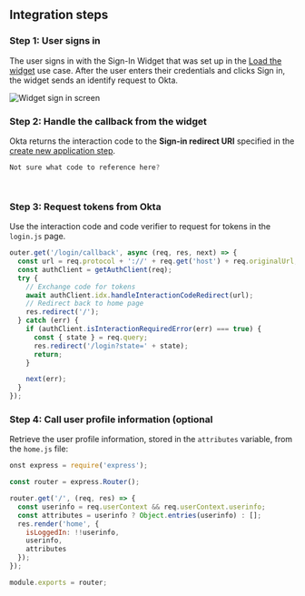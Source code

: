 ## Integration steps

###  Step 1: User signs in

The user signs in with the Sign-In Widget that was set up in the [Load the widget](/docs/guides/oie-embedded-widget-use-cases/nodejs/oie-embedded-widget-use-case-load/) use case. After the user enters their credentials and clicks Sign in, the widget sends an identify request to Okta.

<div class="common-image-format">

![Widget sign in screen](/img/oie-embedded-sdk/oie-embedded-widget-use-case-sign-in-screen.png
 "Widget sign in screen")

</div>

### Step 2: Handle the callback from the widget

Okta returns the interaction code to the **Sign-in redirect URI** specified in the [create new application step](docs/guides/oie-embedded-common-org-setup/nodejs/main/#step-4-create-new-application).

```JavaScript
Not sure what code to reference here?




```

### Step 3: Request tokens from Okta

Use the interaction code and code verifier to request for tokens in the `login.js` page.

```JavaScript
outer.get('/login/callback', async (req, res, next) => {
  const url = req.protocol + '://' + req.get('host') + req.originalUrl;
  const authClient = getAuthClient(req);
  try {
    // Exchange code for tokens
    await authClient.idx.handleInteractionCodeRedirect(url);
    // Redirect back to home page
    res.redirect('/');
  } catch (err) {
    if (authClient.isInteractionRequiredError(err) === true) {
      const { state } = req.query;
      res.redirect('/login?state=' + state);
      return;
    }

    next(err);
  }
});
```

### Step 4: Call user profile information (optional

Retrieve the user profile information, stored in the `attributes` variable, from the `home.js` file:

```JavaScript
onst express = require('express');

const router = express.Router();

router.get('/', (req, res) => {
  const userinfo = req.userContext && req.userContext.userinfo;
  const attributes = userinfo ? Object.entries(userinfo) : [];
  res.render('home', {
    isLoggedIn: !!userinfo,
    userinfo,
    attributes
  });
});

module.exports = router;

```
